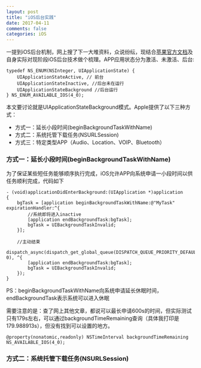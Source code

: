 ```yaml
---
layout: post
title: "iOS后台实践"
date: 2017-04-11
comments: false
categories: iOS
---
```


一提到iOS后台机制，网上搜了下一大堆资料，众说纷纭，现结合[苹果官方文档](https://developer.apple.com/library/content/documentation/iPhone/Conceptual/iPhoneOSProgrammingGuide/BackgroundExecution/BackgroundExecution.html)及自身实际对现阶段iOS后台技术做个梳理。APP应用状态分为激活、未激活、后台:
```
typedef NS_ENUM(NSInteger, UIApplicationState) {
    UIApplicationStateActive, // 前台
    UIApplicationStateInactive, //后台未在运行
    UIApplicationStateBackground //后台运行
} NS_ENUM_AVAILABLE_IOS(4_0);
```
本文要讨论就是UIApplicationStateBackground模式。Apple提供了以下三种方式：

* 方式一：延长小段时间(beginBackgroundTaskWithName)
* 方式二：系统托管下载任务(NSURLSession)
* 方式三：特定类型APP（Audio、Location、VOIP、Bluetooth）

### 方式一：延长小段时间(beginBackgroundTaskWithName)
为了保证某些短任务能够顺序执行完成，iOS允许APP向系统申请一小段时间以供任务顺利完成，代码如下

```
- (void)applicationDidEnterBackground:(UIApplication *)application
{
    bgTask = [application beginBackgroundTaskWithName:@"MyTask" expirationHandler:^{
    	//系统即将进入inactive
        [application endBackgroundTask:bgTask];
        bgTask = UIBackgroundTaskInvalid;
    }];
 
	//主动结束
    dispatch_async(dispatch_get_global_queue(DISPATCH_QUEUE_PRIORITY_DEFAULT, 0), ^{ 
        [application endBackgroundTask:bgTask];
        bgTask = UIBackgroundTaskInvalid;
    });
}
```
PS：beginBackgroundTaskWithName向系统申请延长休眠时间，endBackgroundTask表示系统可以进入休眠

需要注意的是：查了网上其他文章，都说可以最长申请600s的时间，但实际测试只有179s左右，可以通过backgroundTimeRemaining查询（具体我打印是179.988913s），但没有找到可以设置的地方。

```
@property(nonatomic,readonly) NSTimeInterval backgroundTimeRemaining NS_AVAILABLE_IOS(4_0);
```

### 方式二：系统托管下载任务(NSURLSession)